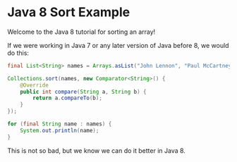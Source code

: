 # Java 8 Sort Example

Welcome to the Java 8 tutorial for sorting an array!

If we were working in Java 7 or any later version of Java before 8, we would do this:

```java
final List<String> names = Arrays.asList("John Lennon", "Paul McCartney", "George Harrison", "Ringo Starr");

Collections.sort(names, new Comparator<String>() {
    @Override
    public int compare(String a, String b) {
        return a.compareTo(b);
    }
});

for (final String name : names) {
    System.out.println(name);
}
```

This is not so bad, but we know we can do it better in Java 8.